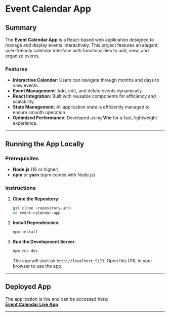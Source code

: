 # Event Calendar App  

## Summary  
The **Event Calendar App** is a React-based web application designed to manage and display events interactively. This project features an elegant, user-friendly calendar interface with functionalities to add, view, and organize events.  

### Features  
- **Interactive Calendar**: Users can navigate through months and days to view events.  
- **Event Management**: Add, edit, and delete events dynamically.  
- **React Integration**: Built with reusable components for efficiency and scalability.  
- **State Management**: All application state is efficiently managed to ensure smooth operation.  
- **Optimized Performance**: Developed using **Vite** for a fast, lightweight experience.  

---

## Running the App Locally  

### Prerequisites  
- **Node.js** (16 or higher)  
- **npm** or **yarn** (npm comes with Node.js)  

### Instructions  

1. **Clone the Repository**:  
   ```bash  
   git clone <repository-url>  
   cd event-calendar-app  
   ```  

2. **Install Dependencies**:  
   ```bash  
   npm install  
   ```  

3. **Run the Development Server**:  
   ```bash  
   npm run dev  
   ```  
   The app will start on `http://localhost:5173`. Open this URL in your browser to use the app.  

---

## Deployed App  
The application is live and can be accessed here:  
**[Event Calendar Live App](https://event-calendar-ochre.vercel.app/)**  

---
